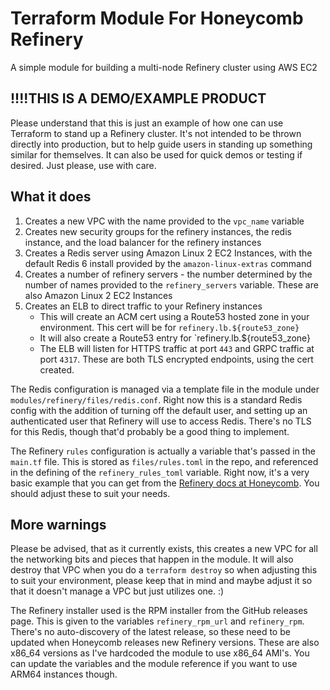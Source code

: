 # Terraform Module For Honeycomb Refinery

A simple module for building a multi-node Refinery cluster using AWS EC2

## !!!!THIS IS A DEMO/EXAMPLE PRODUCT

Please understand that this is just an example of how one can use Terraform to stand up a Refinery cluster. It's not intended to be thrown directly into production, but to help guide users in standing up something similar for themselves.  It can also be used for quick demos or testing if desired.  Just please, use with care.

## What it does

1. Creates a new VPC with the name provided to the `vpc_name` variable
2. Creates new security groups for the refinery instances, the redis instance, and the load balancer for the refinery instances
3. Creates a Redis server using Amazon Linux 2 EC2 Instances, with the default Redis 6 install provided by the `amazon-linux-extras` command
4. Creates a number of refinery servers - the number determined by the number of names provided to the `refinery_servers` variable. These are also Amazon Linux 2 EC2 Instances
5. Creates an ELB to direct traffic to your Refinery instances
    - This will create an ACM cert using a Route53 hosted zone in your environment. This cert will be for `refinery.lb.${route53_zone}`
    - It will also create a Route53 entry for `refinery.lb.${route53_zone}
    - The ELB will listen for HTTPS traffic at port `443` and GRPC traffic at port `4317`. These are both TLS encrypted endpoints, using the cert created.

The Redis configuration is managed via a template file in the module under `modules/refinery/files/redis.conf`. Right now this is a standard Redis config with the addition of turning off the default user, and setting up an authenticated user that Refinery will use to access Redis.  There's no TLS for this Redis, though that'd probably be a good thing to implement.

The Refinery `rules` configuration is actually a variable that's passed in the `main.tf` file.  This is stored as `files/rules.toml` in the repo, and referenced in the defining of the `refinery_rules_toml` variable. Right now, it's a very basic example that you can get from the [Refinery docs at Honeycomb](https://docs.honeycomb.io).  You should adjust these to suit your needs.

## More warnings

Please be advised, that as it currently exists, this creates a new VPC for all the networking bits and pieces that happen in the module.  It will also destroy that VPC when you do a `terraform destroy` so when adjusting this to suit your environment, please keep that in mind and maybe adjust it so that it doesn't manage a VPC but just utilizes one. :)

The Refinery installer used is the RPM installer from the GitHub releases page. This is given to the variables `refinery_rpm_url` and `refinery_rpm`.  There's no auto-discovery of the latest release, so these need to be updated when Honeycomb releases new Refinery versions.  These are also x86_64 versions as I've hardcoded the module to use x86_64 AMI's.  You can update the variables and the module reference if you want to use ARM64 instances though.
